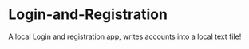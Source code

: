 # Login-and-Registration
A local Login and registration app, writes accounts into a local text file! 
